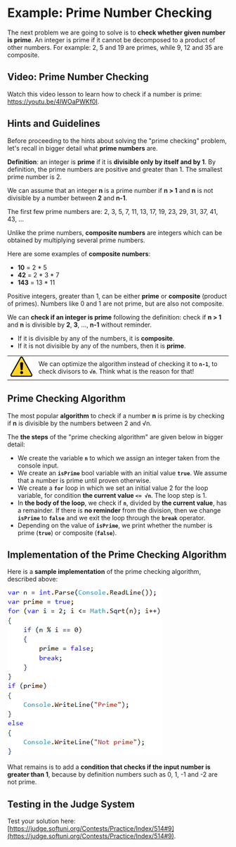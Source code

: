 # Example: Prime Number Checking

The next problem we are going to solve is to **check whether given number is prime**. An integer is prime if it cannot be decomposed to a product of other numbers. For example: 2, 5 and 19 are primes, while 9, 12 and 35 are composite.

## Video: Prime Number Checking

Watch this video lesson to learn how to check if a number is prime: https://youtu.be/4lWOaPWKf0I.

## Hints and Guidelines

Before proceeding to the hints about solving the "prime checking" problem, let's recall in bigger detail what **prime numbers** are.

**Definition**: an integer is **prime** if it is **divisible only by itself and by 1**. By definition, the prime numbers are positive and greater than 1. The smallest prime number is 2.

We can assume that an integer **n** is a prime number if **n > 1** and **n** is not divisible by a number between **2** and **n-1**.

The first few prime numbers are: 2, 3, 5, 7, 11, 13, 17, 19, 23, 29, 31, 37, 41, 43, …

Unlike the prime numbers, **composite numbers** are integers which can be obtained by multiplying several prime numbers.

Here are some examples of **composite numbers**:

* **10** = 2 \* 5
* **42** = 2 \* 3 \* 7
* **143** = 13 \* 11

Positive integers, greater than 1, can be either **prime** or **composite** (product of primes). Numbers like 0 and 1 are not prime, but are also not composite.

We can **check if an integer is prime** following the definition: check if **n > 1** and **n** is divisible by **2**, **3**,  …, **n-1** without reminder.
   * If it is divisible by any of the numbers, it is **composite**.
   * If it is not divisible by any of the numbers, then it is **prime**.

<table><tr><td><img src="/assets/alert-icon.png" style="max-width:50px" /></td>
<td>We can optimize the algorithm instead of checking it to <code><strong>n-1</strong></code>, to check divisors to <code><strong>√n</strong></code>. Think what is the reason for that!</td>
</tr></table>

## Prime Checking Algorithm

The most popular **algorithm** to check if a number **n** is prime is by checking if **n** is divisible by the numbers between 2 and √n.

The **the steps** of the "prime checking algorithm" are given below in bigger detail:
   * We create the variable **`n`** to which we assign an integer taken from the console input.
   * We create an **`isPrime`** bool variable with an initial value **`true`**. We assume that a number is prime until proven otherwise.
   * We create a **`for`** loop in which we set an initial value 2 for the loop variable, for condition **the current value `<= √n`**. The loop step is 1.
   * In **the body of the loop**, we check if **`n`**, divided by **the current value**, has a remainder. If there is **no reminder** from the division, then we change **`isPrime`** to **`false`** and we exit the loop through the **`break`** operator.
   * Depending on the value of **`isPrime`**, we print whether the number is prime (**`true`**) or composite (**`false`**).

## Implementation of the Prime Checking Algorithm

Here is a **sample implementation** of the prime checking algorithm, described above:

![](/assets/chapter-7-images/10.Check-if-prime-01.png)

What remains is to add a **condition that checks if the input number is greater than 1**, because by definition numbers such as 0, 1, -1 and -2 are not prime.

## Testing in the Judge System

Test your solution here: [https://judge.softuni.org/Contests/Practice/Index/514#9](https://judge.softuni.org/Contests/Practice/Index/514#9).
